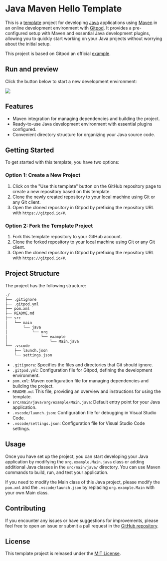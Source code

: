 # Java Maven Hello Template

This is a [template](https://docs.github.com/en/repositories/creating-and-managing-repositories/creating-a-repository-from-a-template) project for developing [Java](https://openjdk.org/projects/jdk/11/) applications using [Maven](https://github.com/apache/maven) in an online development environment with [Gitpod](https://gitpod.io/). It provides a pre-configured setup with Maven and essential Java development plugins, allowing you to quickly start working on your Java projects without worrying about the initial setup.

This project is based on Gitpod an official [example](https://github.com/gitpod-samples/template-java-maven-mongodb.git).


## Run and preview

Click the button below to start a new development environment:

[![](https://camo.githubusercontent.com/76e60919474807718793857d8eb615e7a50b18b04050577e5a35c19421f260a3/68747470733a2f2f676974706f642e696f2f627574746f6e2f6f70656e2d696e2d676974706f642e737667)](https://gitpod.io#https://github.com/thiswind/template-java-maven-hello)


## Features

- Maven integration for managing dependencies and building the project.
- Ready-to-use Java development environment with essential plugins configured.
- Convenient directory structure for organizing your Java source code.

## Getting Started

To get started with this template, you have two options:

### Option 1: Create a New Project

1. Click on the "Use this template" button on the GitHub repository page to create a new repository based on this template.
2. Clone the newly created repository to your local machine using Git or any Git client.
3. Open the cloned repository in Gitpod by prefixing the repository URL with `https://gitpod.io/#`.

### Option 2: Fork the Template Project

1. Fork this template repository to your GitHub account.
2. Clone the forked repository to your local machine using Git or any Git client.
3. Open the cloned repository in Gitpod by prefixing the repository URL with `https://gitpod.io/#`.

## Project Structure

The project has the following structure:

```txt
./
├── .gitignore
├── .gitpod.yml
├── pom.xml
├── README.md
├── src
│   └── main
│       └── java
│           └── org
│               └── example
│                   └── Main.java
└── .vscode
    ├── launch.json
    └── settings.json
```

- `.gitignore`: Specifies the files and directories that Git should ignore.
- `.gitpod.yml`: Configuration file for Gitpod, defining the development environment.
- `pom.xml`: Maven configuration file for managing dependencies and building the project.
- `README.md`: This file, providing an overview and instructions for using the template.
- `src/main/java/org/example/Main.java`: Default entry point for your Java application.
- `.vscode/launch.json`: Configuration file for debugging in Visual Studio Code.
- `.vscode/settings.json`: Configuration file for Visual Studio Code settings.

## Usage

Once you have set up the project, you can start developing your Java application by modifying the `org.example.Main.java` class or adding additional Java classes in the `src/main/java/` directory. You can use Maven commands to build, run, and test your application.

If you need to modify the Main class of this Java project, please modify the `pom.xml` and the `.vscode/launch.json` by replacing `org.example.Main` with your own Main class.

## Contributing

If you encounter any issues or have suggestions for improvements, please feel free to open an issue or submit a pull request in the [GitHub repository](https://github.com/your-username/template-java-maven-hello).

## License

This template project is released under the [MIT License](LICENSE).